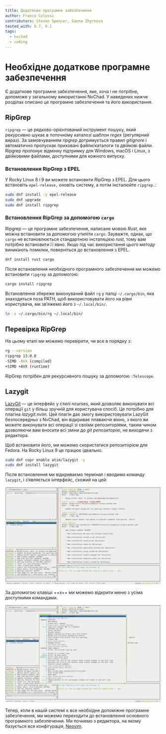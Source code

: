 ```yaml
---
title: Додаткове програмне забезпечення
author: Franco Colussi
contributors: Steven Spencer, Ganna Zhyrnova
tested_with: 8.7, 9.1
tags:
  - nvchad
  - coding
---
```


# Необхідне додаткове програмне забезпечення

Є додаткове програмне забезпечення, яке, хоча і не потрібне, допоможе у загальному використанні NvChad. У наведених нижче розділах описано це програмне забезпечення та його використання.

## RipGrep

`ripgrep` — це рядково-орієнтований інструмент пошуку, який рекурсивно шукає в поточному каталозі шаблон _regex_ (регулярний вираз). За замовчуванням _ripgrep_ дотримується правил _gitignore_ і автоматично пропускає приховані файли/каталоги та двійкові файли. Ripgrep пропонує відмінну підтримку для Windows, macOS і Linux, з двійковими файлами, доступними для кожного випуску.

### Встановлення RipGrep з EPEL

У Rocky Linux 8 і 9 ви можете встановити RipGrep з EPEL. Для цього встановіть `epel-release,` оновіть систему, а потім інсталюйте `ripgrep.`:

```bash
sudo dnf install -y epel-release
sudo dnf upgrade
sudo dnf install ripgrep
```

### Встановлення RipGrep за допомогою `cargo`

Ripgrep — це програмне забезпечення, написане мовою _Rust_, яке можна встановити за допомогою утиліти `cargo`. Зауважте, однак, що `cargo` не встановлюється стандартною інсталяцією _rust_, тому вам потрібно встановити її явно. Якщо під час використання цього методу виникають помилки, поверніться до встановлення з EPEL.

```bash
dnf install rust cargo
```

Після встановлення необхідного програмного забезпечення ми можемо встановити `ripgrep` за допомогою:

```bash
cargo install ripgrep
```

Встановлення збереже виконуваний файл `rg` у папці `~/.cargo/bin`, яка знаходиться поза PATH, щоб використовувати його на рівні користувача, ми зв’яжемо його з `~/.local/bin/`.

```bash
ln -s ~/.cargo/bin/rg ~/.local/bin/
```

## Перевірка RipGrep

На цьому етапі ми можемо перевірити, чи все в порядку з:

```bash
rg --version
ripgrep 13.0.0
-SIMD -AVX (compiled)
+SIMD +AVX (runtime)
```

RipGrep потрібен для рекурсивного пошуку за допомогою `:Telescope`.

## Lazygit

[LazyGit](https://github.com/jesseduffield/lazygit) — це інтерфейс у стилі ncurses, який дозволяє виконувати всі операції `git` у більш зручній для користувача спосіб. Це потрібно для плагіна _lazygit.nvim_. Цей плагін дає змогу використовувати LazyGit безпосередньо з NvChad, він відкриває плаваюче вікно, з якого ви можете виконувати всі операції зі своїми репозиторіями, таким чином дозволяючи вам вносити всі зміни до _git репозиторію_, не виходячи з редактора.

Щоб встановити його, ми можемо скористатися репозиторієм для Fedora. На Rocky Linux 9 це працює ідеально.

```bash
sudo dnf copr enable atim/lazygit -y
sudo dnf install lazygit
```

Після встановлення ми відкриваємо термінал і вводимо команду `lazygit`, і з’являється інтерфейс, схожий на цей:

![LazyGit UI](images/lazygit_ui.png)

За допомогою клавіші ++x++ ми можемо відкрити меню з усіма доступними командами.

![LazyGit UI](images/lazygit_menu.png)

Тепер, коли в нашій системі є все необхідне допоміжне програмне забезпечення, ми можемо переходити до встановлення основного програмного забезпечення. Ми почнемо з редактора, на якому базується вся конфігурація, [Neovim](install_nvim.md).
